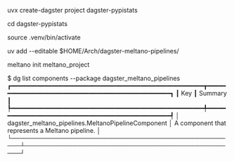 uvx create-dagster project dagster-pypistats

cd dagster-pypistats

source .venv/bin/activate

uv add --editable $HOME/Arch/dagster-meltano-pipelines/

meltano init meltano_project

$ dg list components --package dagster_meltano_pipelines
┏━━━━━━━━━━━━━━━━━━━━━━━━━━━━━━━━━━━━━━━━━━━━━━━━━━━━┳━━━━━━━━━━━━━━━━━━━━━━━━━━━━━━━━━━━━━━━━━━━━━━━━━┓
┃ Key                                                ┃ Summary                                         ┃
┡━━━━━━━━━━━━━━━━━━━━━━━━━━━━━━━━━━━━━━━━━━━━━━━━━━━━╇━━━━━━━━━━━━━━━━━━━━━━━━━━━━━━━━━━━━━━━━━━━━━━━━━┩
│ dagster_meltano_pipelines.MeltanoPipelineComponent │ A component that represents a Meltano pipeline. │
└────────────────────────────────────────────────────┴─────────────────────────────────────────────────┘
